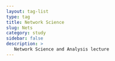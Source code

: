 ```yaml
---
layout: tag-list
type: tag
title: Network Science
slug: Nets
category: study
sidebar: false
description: >
   Network Science and Analysis lecture
---
```

